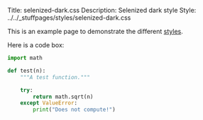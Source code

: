 Title: selenized-dark.css
Description: Selenized dark style
Style: ../../_stuffpages/styles/selenized-dark.css

This is an example page to demonstrate the different [styles](index.md).

Here is a code box:
```python
import math

def test(n):
    """A test function."""

    try:
        return math.sqrt(n)
    except ValueError:
        print("Does not compute!")
```

